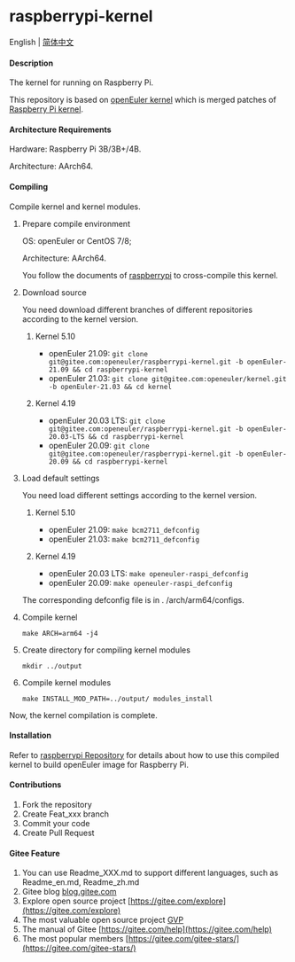 # raspberrypi-kernel

English | [简体中文](./README.md)

#### Description

The kernel for running on Raspberry Pi.

This repository is based on [openEuler kernel](https://gitee.com/openeuler/kernel) which is merged patches of [Raspberry Pi kernel](https://github.com/raspberrypi/linux).

#### Architecture Requirements

Hardware: Raspberry Pi 3B/3B+/4B.

Architecture: AArch64.

#### Compiling

Compile kernel and kernel modules.

1.  Prepare compile environment

    OS: openEuler or CentOS 7/8;

    Architecture: AArch64.

    You follow the documents of [raspberrypi](https://gitee.com/openeuler/raspberrypi/blob/master/README.en.md) to cross-compile this kernel.

2.  Download source

    You need download different branches of different repositories according to the kernel version.

    1.  Kernel 5.10

        - openEuler 21.09: `git clone git@gitee.com:openeuler/raspberrypi-kernel.git -b openEuler-21.09 && cd raspberrypi-kernel`
        - openEuler 21.03: `git clone git@gitee.com:openeuler/kernel.git -b openEuler-21.03 && cd kernel`

    2.  Kernel 4.19

        - openEuler 20.03 LTS: `git clone git@gitee.com:openeuler/raspberrypi-kernel.git -b openEuler-20.03-LTS && cd raspberrypi-kernel`
        - openEuler 20.09: `git clone git@gitee.com:openeuler/raspberrypi-kernel.git -b openEuler-20.09 && cd raspberrypi-kernel`

3.  Load default settings

    You need load different settings according to the kernel version.

    1.  Kernel 5.10

        - openEuler 21.09: `make bcm2711_defconfig`
        - openEuler 21.03: `make bcm2711_defconfig`

    2.  Kernel 4.19

        - openEuler 20.03 LTS: `make openeuler-raspi_defconfig`
        - openEuler 20.09: `make openeuler-raspi_defconfig`

    The corresponding defconfig file is in . /arch/arm64/configs.

4.  Compile kernel

    `make ARCH=arm64 -j4`

5.  Create directory for compiling kernel modules

    `mkdir ../output`

6.  Compile kernel modules

    `make INSTALL_MOD_PATH=../output/ modules_install`

Now, the kernel compilation is complete.

#### Installation

Refer to [raspberrypi Repository](https://gitee.com/openeuler/raspberrypi) for details about how to use this compiled kernel to build openEuler image for Raspberry Pi.

#### Contributions

1.  Fork the repository
2.  Create Feat_xxx branch
3.  Commit your code
4.  Create Pull Request


#### Gitee Feature

1.  You can use Readme\_XXX.md to support different languages, such as Readme\_en.md, Readme\_zh.md
2.  Gitee blog [blog.gitee.com](https://blog.gitee.com)
3.  Explore open source project [https://gitee.com/explore](https://gitee.com/explore)
4.  The most valuable open source project [GVP](https://gitee.com/gvp)
5.  The manual of Gitee [https://gitee.com/help](https://gitee.com/help)
6.  The most popular members  [https://gitee.com/gitee-stars/](https://gitee.com/gitee-stars/)

